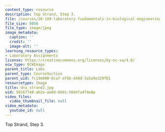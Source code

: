 ```yaml
---
content_type: resource
description: Top Strand, Step 3.
file: /courses/20-109-laboratory-fundamentals-in-biological-engineering-fall-2007/99167740ab2eae0d060158d4fa4f4e8a_dna_strand2.jpg
file_size: 8058
file_type: image/jpeg
image_metadata:
  caption: ''
  credit: ''
  image-alt: ''
learning_resource_types:
- Laboratory Assignments
license: https://creativecommons.org/licenses/by-nc-sa/4.0/
ocw_type: OCWImage
parent_title: Labs
parent_type: CourseSection
parent_uid: fc19e690-0ca7-af8b-d48d-3a5a9e329f01
resourcetype: Image
title: dna_strand2.jpg
uid: 99167740-ab2e-ae0d-0601-58d4fa4f4e8a
video_files:
  video_thumbnail_file: null
video_metadata:
  youtube_id: null
---
```

Top Strand, Step 3.